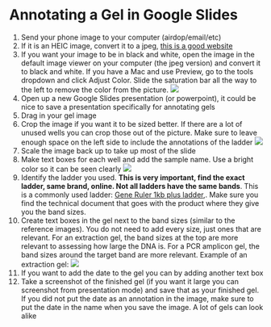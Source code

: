 # Annotating a Gel in Google Slides

1. Send your phone image to your computer (airdop/email/etc)
2. If it is an HEIC image, convert it to a jpeg, [this is a good website](https://heictojpg.com/)
3. If you want your image to be in black and white, open the image in the default image viewer on your computer (the jpeg version) and convert it to black and white. If you have a Mac and use Preview, go to the tools dropdown and click Adjust Color. Slide the saturation bar all the way to the left to remove the color from the picture.
![](https://raw.githubusercontent.com/meschedl/PPP-Lab-Resources/master/images/Screen%20Shot%202021-05-05%20at%2010.53.57%20AM.png)
4. Open up a new Google Slides presentation (or powerpoint), it could be nice to save a presentation specifically for annotating gels
5. Drag in your gel image
6. Crop the image if you want it to be sized better. If there are a lot of unused wells you can crop those out of the picture. Make sure to leave enough space on the left side to include the annotations of the ladder
![](https://raw.githubusercontent.com/meschedl/PPP-Lab-Resources/master/images/Screen%20Shot%202021-05-05%20at%2010.54.41%20AM.png)
7. Scale the image back up to take up most of the slide
8. Make text boxes for each well and add the sample name. Use a bright color so it can be seen clearly
![](https://raw.githubusercontent.com/meschedl/PPP-Lab-Resources/master/images/Screen%20Shot%202021-05-05%20at%2010.57.50%20AM.png)
9. Identify the ladder you used. **This is very important, find the exact ladder, same brand, online. Not all ladders have the same bands**. This is a commonly used ladder: [Gene Ruler 1kb plus ladder](https://www.thermofisher.com/document-connect/document-connect.html?url=https://assets.thermofisher.com/TFS-Assets%2FLSG%2Fmanuals%2FMAN0013050_GeneRuler_1kb_Plus_DNALadder_RTU_50ug_UG.pdf),. Make sure you find the technical document that goes with the product where they give you the band sizes.
10. Create text boxes in the gel next to the band sizes (similar to the reference images). You do not need to add every size, just ones that are relevant. For an extraction gel, the band sizes at the top are more relevant to assessing how large the DNA is. For a PCR amplicon gel, the band sizes around the target band are more relevant. Example of an extraction gel:
![](https://raw.githubusercontent.com/meschedl/PPP-Lab-Resources/master/images/Screen%20Shot%202021-05-05%20at%2011.06.35%20AM.png)
11. If you want to add the date to the gel you can by adding another text box
11. Take a screenshot of the finished gel (if you want it large you can screenshot from presentation mode) and save that as your finished gel. If you did not put the date as an annotation in the image, make sure to put the date in the name when you save the image. A lot of gels can look alike
